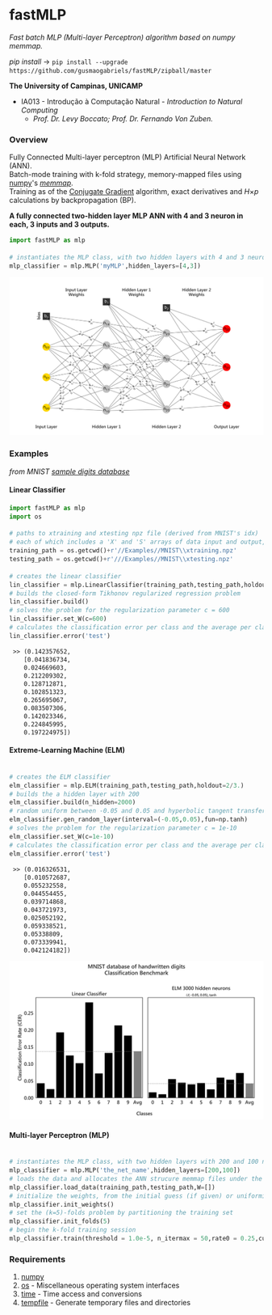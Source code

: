 **fastMLP**
==================================================================
*Fast batch MLP (Multi-layer Perceptron) algorithm based on numpy memmap.*

*pip install* -> `pip install --upgrade https://github.com/gusmaogabriels/fastMLP/zipball/master`

**The University of Campinas, UNICAMP**

* IA013 - Introdução à Computação Natural - *Introduction to Natural Computing*
   - *Prof. Dr. Levy Boccato; Prof. Dr. Fernando Von Zuben.*

### Overview
Fully Connected Multi-layer perceptron (MLP) Artificial Neural Network (ANN).  
Batch-mode training with k-fold strategy, memory-mapped files using [numpy](http://www.numpy.org/)'s [*memmap*](https://br.linkedin.com/pub/gabriel-saben%C3%A7a-gusm%C3%A3o/115/aa6/aa8).  
Training as of the [Conjugate Gradient](https://github.com/gusmaogabriels/optinpy#conjugate-gradient-methodconjugate-gradient) algorithm, exact derivatives and *H*×*p* calculations by backpropagation (BP).  

**A fully connected two-hidden layer MLP ANN with 4 and 3 neuron in each, 3 inputs and 3 outputs.**

 ```python  
import fastMLP as mlp

# instantiates the MLP class, with two hidden layers with 4 and 3 neurons in each	 
mlp_classifier = mlp.MLP('myMLP',hidden_layers=[4,3]) 
```

![Alt Text](/raw/MLP.png)	

### Examples

*from MNIST [sample digits database](/Examples/MNIST)*

#### Linear Classifier

 ```python  
import fastMLP as mlp
import os
	
# paths to xtraining and xtesting npz file (derived from MNIST's idx)
# each of which includes a 'X' and 'S' arrays of data input and output, respectively
training_path = os.getcwd()+r'//Examples//MNIST\\xtraining.npz' 
testing_path = os.getcwd()+r'///Examples//MNIST\\xtesting.npz'

# creates the linear classifier
lin_classifier = mlp.LinearClassifier(training_path,testing_path,holdout=2/3.)
# builds the closed-form Tikhonov regularized regression problem 
lin_classifier.build()
# solves the problem for the regularization parameter c = 600
lin_classifier.set_W(c=600) 
# calculates the classification error per class and the average per class
lin_classifier.error('test') 
```
	 
	 >> (0.142357652,
		[0.041836734,
		0.024669603,
		0.212209302,
		0.128712871,
		0.102851323,
		0.265695067,
		0.083507306,
		0.142023346,
		0.224845995,
		0.197224975])
	 
#### Extreme-Learning Machine (ELM)

 ```python  
	 
# creates the ELM classifier	 
elm_classifier = mlp.ELM(training_path,testing_path,holdout=2/3.) 
# builds the a hidden layer with 200
elm_classifier.build(n_hidden=2000) 
# random uniform between -0.05 and 0.05 and hyperbolic tangent transfer function
elm_classifier.gen_random_layer(interval=(-0.05,0.05),fun=np.tanh) 
# solves the problem for the regularization parameter c = 1e-10
elm_classifier.set_W(c=1e-10)
# calculates the classification error per class and the average per class
elm_classifier.error('test') 
```
	 
	 >> (0.016326531,
		[0.010572687,
		0.055232558,
		0.044554455,
		0.039714868,
		0.043721973,
		0.025052192,
		0.059338521,
		0.05338809,
		0.073339941,
		0.042124182])

![Alt Text](/raw/elm_lin.png)	

#### Multi-layer Perceptron (MLP)

 ```python  

# instantiates the MLP class, with two hidden layers with 200 and 100 neurons, respectively	 
mlp_classifier = mlp.MLP('the_net_name',hidden_layers=[200,100]) 
# loads the data and allocates the ANN strucure memmap files under the hood
mlp_classifier.load_data(training_path,testing_path,W=[]) 
# initialize the weights, from the initial guess (if given) or uniformily random
mlp_classifier.init_weights()
# set the (k=5)-folds problem by partitioning the training set
mlp_classifier.init_folds(5) 
# begin the k-fold training session
mlp_classifier.train(threshold = 1.0e-5, n_itermax = 50,rate0 = 0.25,cut = 0.25) 
```

### Requirements
1. [numpy](http://www.numpy.org/)
2. [os](https://docs.python.org/2/library/os.html) - Miscellaneous operating system interfaces
3. [time](https://docs.python.org/2/library/time.html) - Time access and conversions
4. [tempfile](https://docs.python.org/2/library/tempfile.html) - Generate temporary files and directories
